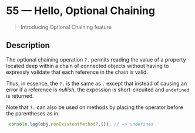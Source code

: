 # 55 &mdash; Hello, Optional Chaining
> Introducing Optional Chaining feature

## Description
The optional chaining operation `?.` permits reading the value of a property located deep within a chain of connected objects without having to expressly validate that each reference in the chain is valid.

Thus, in essence, the `?.` is the same as `.` except that instead of causing an error if a reference is *nullish*, the expession is short-circuited and `undefined` is returned.

Note that `?.` can also be used on methods by placing the operator before the parentheses as in:

```javascript
 console.log(obj.nonExistentMethod?.()); // -> undefined
```